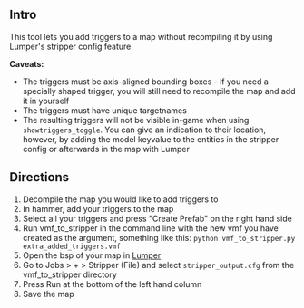 ## Intro
This tool lets you add triggers to a map without recompiling it by using Lumper's stripper config feature.

**Caveats:** 
- The triggers must be axis-aligned bounding boxes - if you need a specially shaped trigger, you will still need to recompile the map and add it in yourself  
- The triggers must have unique targetnames  
- The resulting triggers will not be visible in-game when using `showtriggers_toggle`. You can give an indication to their location, however, by adding the model keyvalue to the entities in the stripper config or afterwards in the map with Lumper  

## Directions
1. Decompile the map you would like to add triggers to  
2. In hammer, add your triggers to the map  
3. Select all your triggers and press "Create Prefab" on the right hand side  
4. Run vmf_to_stripper in the command line with the new vmf you have created as the argument, something like this: `python vmf_to_stripper.py extra_added_triggers.vmf`  
5. Open the bsp of your map in [Lumper](https://github.com/momentum-mod/lumper)
6. Go to Jobs > + > Stripper (File) and select `stripper_output.cfg` from the vmf_to_stripper directory
7. Press Run at the bottom of the left hand column
8. Save the map